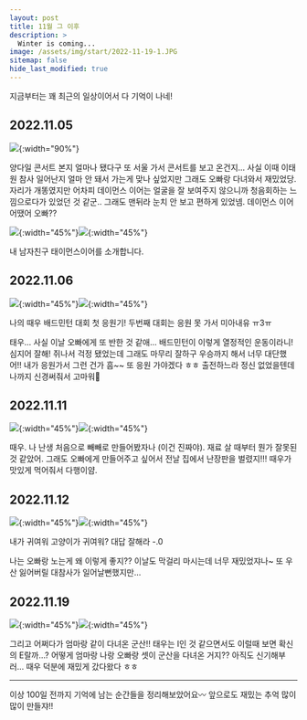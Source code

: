 ```yaml
---
layout: post
title: 11월 그 이후
description: >
  Winter is coming...
image: /assets/img/start/2022-11-19-1.JPG
sitemap: false
hide_last_modified: true
---
```


지금부터는 꽤 최근의 일상이어서 다 기억이 나네!

## 2022.11.05

![](/assets/img/start/2022-11-5-1.JPG){:width="90%"}

양다일 콘서트 본지 얼마나 됐다구 또 서울 가서 콘서트를 보고 온건지... 사실 이때 이태원 참사 일어난지 얼마 안 돼서 가는게 맞나 싶었지만 그래도 오빠랑 다녀와서 재밌었당. 자리가 개똥였지만 어차피 데이먼스 이어는 얼굴을 잘 보여주지 않으니까 청음회하는 느낌으로다가 있었던 것 같군.. 그래도 맨뒤라 눈치 안 보고 편하게 있었넴. 데이먼스 이어 어땠어 오빠??

![](/assets/img/start/2022-11-5-2.JPG){:width="45%"}![](/assets/img/start/IMG_4703.JPG){:width="45%"}

내 남자친구 태이먼스이어를 소개합니다.

## 2022.11.06

![](/assets/img/start/2022-11-6-1.JPG){:width="45%"}![](/assets/img/start/2022-11-6-4.JPG){:width="45%"}

나의 때우 배드민턴 대회 첫 응원기! 두번째 대회는 응원 못 가서 미아내유 ㅠ3ㅠ

태우... 사실 이날 오빠에게 또 반한 것 같애... 배드민턴이 이렇게 열정적인 운동이라니! 심지어 잘해! 쥐나서 걱정 됐었는데 그래도 마무리 잘하구 우승까지 해서 너무 대단했어!! 내가 응원가서 그런 건가 흠~~ 또 응원 가야겠다 ㅎㅎ 출전하느라 정신 없었을텐데 나까지 신경써줘서 고마워🤍

## 2022.11.11

![](/assets/img/start/2022-11-10.JPG){:width="45%"}![](/assets/img/start/2022-11-11-2.JPG){:width="45%"}

때우. 나 난생 처음으로 빼빼로 만들어봤자나 (이건 진짜야). 재료 살 때부터 뭔가 잘못된 것 같았어. 그래도 오빠에게 만들어주고 싶어서 전날 집에서 난장판을 벌렸지!!! 때우가 맛있게 먹어줘서 다행이얌. 

## 2022.11.12

![](/assets/img/start/2022-11-12-2.JPG){:width="45%"}![](/assets/img/start/2022-11-12-4.JPG){:width="45%"}

내가 귀여워 고양이가 귀여워? 대답 잘해라 -.0

나는 오빠랑 노는게 왜 이렇게 좋지?? 이날도 막걸리 마시는데 너무 재밌었쟈나~ 또 우산 잃어버릴 대참사가 일어날뻔했지만...


## 2022.11.19

![](/assets/img/start/2022-11-19-1.JPG){:width="45%"}![](/assets/img/start/2022-11-19-2.JPG){:width="45%"}

그리고 어쩌다가 엄마랑 같이 다녀온 군산!! 태우는 I인 것 같으면서도 이럴때 보면 확신의 E랄까...? 어떻게 엄마랑 나랑 오빠랑 셋이 군산을 다녀온 거지?? 아직도 신기해부러... 때우 덕분에 재밌게 갔다왔다 ㅎㅎ

---

이상 100일 전까지 기억에 남는 순간들을 정리해보았어요〰️ 앞으로도 재밌는 추억 많이 많이 만들쟈!!